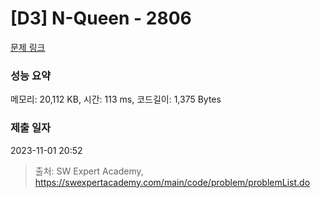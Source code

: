 # [D3] N-Queen - 2806 

[문제 링크](https://swexpertacademy.com/main/code/problem/problemDetail.do?contestProbId=AV7GKs06AU0DFAXB) 

### 성능 요약

메모리: 20,112 KB, 시간: 113 ms, 코드길이: 1,375 Bytes

### 제출 일자

2023-11-01 20:52



> 출처: SW Expert Academy, https://swexpertacademy.com/main/code/problem/problemList.do